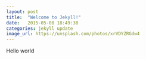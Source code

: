 ```yaml
---
layout: post
title:  "Welcome to Jekyll!"
date:   2015-05-08 18:49:38
categories: jekyll update
image_url: https://unsplash.com/photos/xrVDYZRGdw4
---
```

Hello world